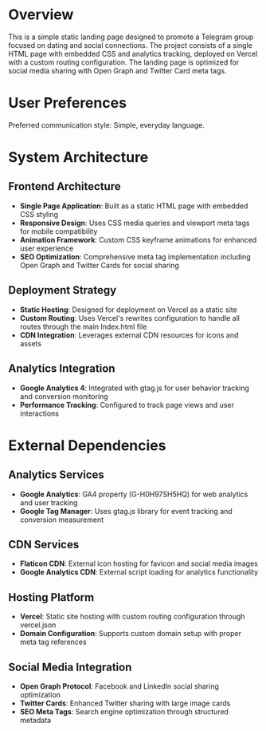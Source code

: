 # Overview

This is a simple static landing page designed to promote a Telegram group focused on dating and social connections. The project consists of a single HTML page with embedded CSS and analytics tracking, deployed on Vercel with a custom routing configuration. The landing page is optimized for social media sharing with Open Graph and Twitter Card meta tags.

# User Preferences

Preferred communication style: Simple, everyday language.

# System Architecture

## Frontend Architecture
- **Single Page Application**: Built as a static HTML page with embedded CSS styling
- **Responsive Design**: Uses CSS media queries and viewport meta tags for mobile compatibility
- **Animation Framework**: Custom CSS keyframe animations for enhanced user experience
- **SEO Optimization**: Comprehensive meta tag implementation including Open Graph and Twitter Cards for social sharing

## Deployment Strategy
- **Static Hosting**: Designed for deployment on Vercel as a static site
- **Custom Routing**: Uses Vercel's rewrites configuration to handle all routes through the main Index.html file
- **CDN Integration**: Leverages external CDN resources for icons and assets

## Analytics Integration
- **Google Analytics 4**: Integrated with gtag.js for user behavior tracking and conversion monitoring
- **Performance Tracking**: Configured to track page views and user interactions

# External Dependencies

## Analytics Services
- **Google Analytics**: GA4 property (G-H0H97SH5HQ) for web analytics and user tracking
- **Google Tag Manager**: Uses gtag.js library for event tracking and conversion measurement

## CDN Services
- **Flaticon CDN**: External icon hosting for favicon and social media images
- **Google Analytics CDN**: External script loading for analytics functionality

## Hosting Platform
- **Vercel**: Static site hosting with custom routing configuration through vercel.json
- **Domain Configuration**: Supports custom domain setup with proper meta tag references

## Social Media Integration
- **Open Graph Protocol**: Facebook and LinkedIn social sharing optimization
- **Twitter Cards**: Enhanced Twitter sharing with large image cards
- **SEO Meta Tags**: Search engine optimization through structured metadata